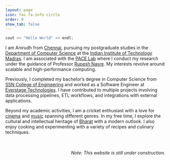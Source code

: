 ```yaml
---
layout: page
icon: fas fa-info-circle
order: 0
show_tab: false
---
```


```c++
cout << "Hello World" << endl;
```

I am Anirudh from [Chennai](https://en.wikipedia.org/wiki/Chennai), pursuing my postgraduate studies in the [Department of Computer Science](https://www.cse.iitm.ac.in) at the [Indian Institute of Technology Madras](https://www.iitm.ac.in). I am associated with the [PACE Lab](https://pace.cse.iitm.ac.in) where I conduct my research under the guidance of Professor [Rupesh Nasre](https://www.cse.iitm.ac.in/~rupesh). My interests revolve around scalable and high-performance computing.

Previously, I completed my bachelor’s degree in Computer Science from [SSN College of Engineering](https://www.ssn.edu.in) and worked as a Software Engineer at [Everstage Technologies](https://www.everstage.com). I have contributed to multiple projects involving data processing pipelines, ETL workflows, and integrations with external applications.

Beyond my academic activities, I am a cricket enthusiast with a love for [cinema](https://app.tvtime.com/profile/66255332) and [music](https://music.youtube.com/channel/UCeicZvVUsrWlWfSShb-70Dw) spanning different genres. In my free time, I explore the cultural and intellectual heritage of [Bharat](https://iksindia.org) with a modern outlook. I also enjoy cooking and experimenting with a variety of recipes and culinary techniques.

<div style="margin-top: 48px ; text-align: right">
    <em>Note: This website is still under construction.</em>
</div>
